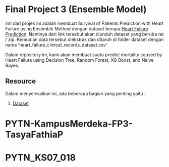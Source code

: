 # Final Project 3 (Ensemble Model)

Inti dari projek ini adalah membuat Survival of Patients Prediction with Heart Failure using Ensemble Method dengan dataset berupa [Heart Failure Prediction](https://www.kaggle.com/datasets/andrewmvd/heart-failure-clinical-data). Nantinya dari link tersebut akan diunduh dataset yang beruba rar / zip. Kemudian data tersebut diekstrak dan ditaruh di folder dataset dengan nama 'heart_failure_clinical_records_dataset.csv'

Dalam repository ini, kami akan membuat suatu predict mortality caused by Heart Failure using Decision Tree, Random Forest, XG Boost, and Naive Bayes.

## Resource

Dalam menyelesaikan ini, ada beberapa bagian yang penting yaitu :

1. [Dataset](https://www.kaggle.com/datasets/andrewmvd/heart-failure-clinical-data)

# PYTN-KampusMerdeka-FP3-TasyaFathiaP
# PYTN_KS07_018
